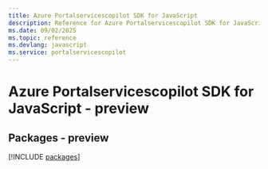 ```yaml
---
title: Azure Portalservicescopilot SDK for JavaScript
description: Reference for Azure Portalservicescopilot SDK for JavaScript
ms.date: 09/02/2025
ms.topic: reference
ms.devlang: javascript
ms.service: portalservicescopilot
---
```

# Azure Portalservicescopilot SDK for JavaScript - preview
## Packages - preview
[!INCLUDE [packages](portalservicescopilot-index.md)]